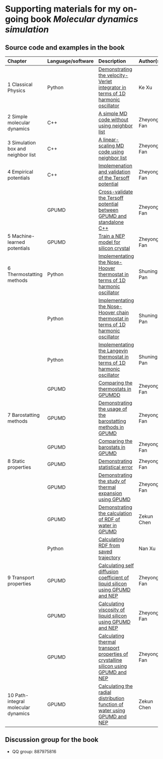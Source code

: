 # Supporting materials for my on-going book ***Molecular dynamics simulation***

## Source code and examples in the book

| Chapter  | Language/software  |  Description | Author(s) |
|:---------------|:---------------|:---------------|:---------------|
| 1  Classical Physics | Python | [Demonstrating the velocity-Verlet integrator in terms of 1D harmonic oscillator](chapter-01-classical_physics/python-harmonic-oscillator) |  Ke Xu |
| 2  Simple molecular dynamics | C++ | [A simple MD code without using neighbor list](chapter-02-simple_md/cpp-simpleMD) | Zheyong  Fan |
| 3  Simulation box and neighbor list | C++ | [A linear-scaling MD code using neighbor list](chapter-03-linear_md/cpp-linearMD) | Zheyong  Fan|
| 4  Empirical potentials | C++ | [Implemenation and validation of the Tersoff potential](chapter-04-empirical_potentials/cpp-tersoff-validation) | Zheyong  Fan |
| | GPUMD | [Cross-validate the Tersoff potential between GPUMD and standalone C++](chapter-04-empirical_potentials/gpumd-tersoff) | Zheyong  Fan |
| 5  Machine-learned potentials | GPUMD | [Train a NEP model for silicon crystal](chapter-05-machine_learned_potentials/gpumd-nep-training-Si) | Zheyong  Fan |
| 6  Thermostatting methods | Python | [Implementating the Nose-Hoover thermostat in terms of 1D harmonic oscillator](chapter-06-thermostat/nh) | Shuning Pan |
| | Python | [Implementating the Nose-Hoover chain thermostat in terms of 1D harmonic oscillator](chapter-06-thermostat/nhc) | Shuning Pan |
| | Python | [Implementating the Langevin thermostat in terms of 1D harmonic oscillator](chapter-06-thermostat/langevin) | Shuning Pan |
| | GPUMD | [Comparing the thermostats in GPUMDD](chapter-06-thermostat/compare_thermostat_speed) | Zheyong  Fan |
| 7  Barostatting methods | GPUMD | [Demonstrating the usage of the barostatting methods in GPUMD](chapter-07-barostat/npt_examples) | Zheyong  Fan |
| | GPUMD | [Comparing the barostats in GPUMD](chapter-07-barostat/compare_barostats) | Zheyong  Fan |
| 8  Static properties | GPUMD | [Demonstrating statistical error](chapter-08-static_properties/GPUMD_statistical_error) | Zheyong  Fan |
| | GPUMD | [Demonstrating the study of thermal expansion using GPUMD](chapter-08-static_properties/GPUMD_thermal_expansion) | Zheyong  Fan |
| | GPUMD | [Demonstrating the calculation of RDF of water in GPUMD](chapter-08-static_properties/GPUMD_Water_RDF) | Zekun Chen |
| | Python | [Calculating RDF from saved trajectory](chapter-08-static_properties/Python_RDF) | Nan Xu |
| 9 Transport properties | GPUMD | [Calculating self diffusion coefficient of liquid silicon using GPUMD and NEP](chapter-09-transport_properties/GPUMD_silicon_diffusion) | Zheyong  Fan |
| | GPUMD | [Calculating viscosity of liquid silicon using GPUMD and NEP](chapter-09-transport_properties/GPUMD_silicon_diffusion) | Zheyong  Fan |
| | GPUMD | [Calculating thermal transport properties of crystalline silicon using GPUMD and NEP](chapter-09-transport_properties/GPUMD_silicon_kappa) | Zheyong  Fan |
| 10 Path-integral molecular dynamics | GPUMD | [Calculating the radial distribution function of water  using GPUMD and NEP](chapter-10-pimd/GPUMD_Water_RDF) | Zekun Chen |


## Discussion group for the book
* QQ group: 887975816



